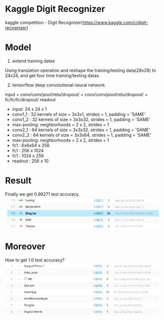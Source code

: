 # Kaggle Digit Recognizer
kaggle competition - Digit Recognizer(https://www.kaggle.com/c/digit-recognizer)
# Model
1. extend training datas
<p>Using translation operation and reshape the training/testing data(28x28) to 24x24, and get four time training/testing datas.</p>

2. tensorflow deep convolutional neural network.
<p>input + conv/conv/pool/relu/dropout/ + conv/conv/pool/relu/dropout/ + fc/fc/fc/dropout/ readout</p>

- input: 24 x 24 x 1
- conv1_1    : 32 kernels of size = 3x3x1, strides = 1, padding = 'SAME'
- conv1_2    : 32 kernels of size = 3x3x32, strides = 1, padding = 'SAME'
- max-pooling: neighborhoods = 2 x 2, strides = 1
- conv2_1    : 64 kernels of size = 3x3x32, strides = 1, padding = 'SAME'
- conv2_2    : 64 kernels of size = 3x3x64, strides = 1, padding = 'SAME'
- max-pooling: neighborhoods = 2 x 2, strides = 1
- fc1        : 6x6x64 x 256
- fc1        : 256 x 1024
- fc1        : 1024 x 256
- readout    : 256 x 10

# Result
Finally we get 0.99271 test accuracy.
![result](https://github.com/SunnyMarkLiu/DigitRecognizer/blob/master/tf/advance/result.png)

# Moreover
How to get 1.0 test accuracy?
![result](https://github.com/SunnyMarkLiu/DigitRecognizer/blob/master/tf/advance/result1.png)
